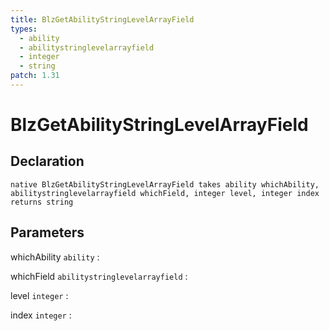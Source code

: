 ```yaml
---
title: BlzGetAbilityStringLevelArrayField
types:
  - ability
  - abilitystringlevelarrayfield
  - integer
  - string
patch: 1.31
---
```


# BlzGetAbilityStringLevelArrayField

## Declaration

```jass
native BlzGetAbilityStringLevelArrayField takes ability whichAbility, abilitystringlevelarrayfield whichField, integer level, integer index returns string
```

## Parameters
whichAbility `ability`
: 

whichField `abilitystringlevelarrayfield`
: 

level `integer`
: 

index `integer`
: 
